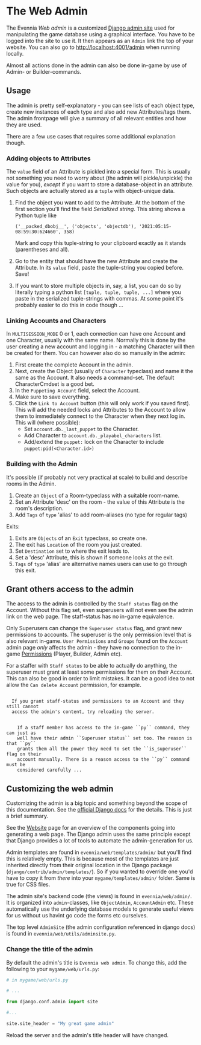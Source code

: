 # The Web Admin

The Evennia _Web admin_ is a customized [Django admin site](https://docs.djangoproject.com/en/3.2/ref/contrib/admin/)
used for manipulating the game database using a graphical interface. You
have to be logged into the site to use it. It then appears as an `Admin` link
the top of your website. You can also go to [http://localhost:4001/admin](http://localhost:4001/admin) when
running locally.

Almost all actions done in the admin can also be done in-game by use of Admin-
or Builder-commands.

## Usage

The admin is pretty self-explanatory - you can see lists of each object type,
create new instances of each type and also add new Attributes/tags them. The
admin frontpage will give a summary of all relevant entities and how they are
used.

There are a few use cases that requires some additional explanation though.

### Adding objects to Attributes

The `value` field of an Attribute is pickled into a special form. This is usually not
something you need to worry about (the admin will pickle/unpickle) the value
for you), _except_ if you want to store a database-object in an attribute. Such
objects are actually stored as a `tuple` with object-unique data.

1. Find the object you want to add to the Attribute. At the bottom of the first section
   you'll find the field _Serialized string_. This string shows a Python tuple like

       ('__packed_dbobj__', ('objects', 'objectdb'), '2021:05:15-08:59:30:624660', 358)
   
   Mark and copy this tuple-string to your clipboard exactly as it stands (parentheses and all).
2. Go to the entity that should have the new Attribute and create the Attribute. In its `value`
   field, paste the tuple-string you copied before. Save!
3. If you want to store multiple objects in, say, a list, you can do so by literally
   typing a python list `[tuple, tuple, tuple, ...]` where you paste in the serialized
   tuple-strings with commas. At some point it's probably easier to do this in code though ...

### Linking Accounts and Characters

In `MULTISESSION_MODE` 0 or 1, each connection can have one Account and one
Character, usually with the same name. Normally this is done by the user
creating a new account and logging in - a matching Character will then be
created for them. You can however also do so manually in the admin:

1. First create the complete Account in the admin.
2. Next, create the Object (usually of `Character` typeclass) and name it the same
   as the Account. It also needs a command-set. The default CharacterCmdset is a good bet.
3. In the `Puppeting Account` field, select the Account.
4. Make sure to save everything.
5. Click the `Link to Account` button (this will only work if you saved first). This will
   add the needed locks and Attributes to the Account to allow them to immediately
   connect to the Character when they next log in. This will (where possible):
   - Set `account.db._last_puppet` to the Character.
   - Add Character to `account.db._playabel_characters` list.
   - Add/extend the `puppet:` lock on the Character to include `puppet:pid(<Character.id>)`

### Building with the Admin

It's possible (if probably not very practical at scale) to build and describe
rooms in the Admin.

1. Create an `Object` of a Room-typeclass with a suitable room-name.
2. Set an Attribute 'desc' on the room - the value of this Attribute is the
   room's description.
3. Add `Tags` of `type` 'alias' to add room-aliases (no type for regular tags)

Exits:

1. Exits are `Objects` of an `Exit` typeclass, so create one.
2. The exit has `Location` of the room you just created.
3. Set `Destination` set to where the exit leads to.
4. Set a 'desc' Attribute, this is shown if someone looks at the exit.
5. `Tags` of `type` 'alias' are alternative names users can use to go through
   this exit.

## Grant others access to the admin

The access to the admin is controlled by the `Staff status` flag on the
Account.  Without this flag set, even superusers will not even see the admin
link on the web page. The staff-status has no in-game equivalence.


Only Superusers can change the `Superuser status` flag, and grant new
permissions to accounts. The superuser is the only permission level that is
also relevant in-game. `User Permissions` and `Groups` found on the `Account`
admin page _only_ affects the admin - they have no connection to the in-game
[Permissions](Permissions) (Player, Builder, Admin etc).

For a staffer with `Staff status` to be able to actually do anything, the
superuser must grant at least some permissions for them on their Account. This
can also be good in order to limit mistakes. It can be a good idea to not allow
the `Can delete Account` permission, for example.

```important::

  If you grant staff-status and permissions to an Account and they still cannot
  access the admin's content, try reloading the server.

```

```warning::

    If a staff member has access to the in-game ``py`` command, they can just as
    well have their admin ``Superuser status`` set too. The reason is that ``py``
    grants them all the power they need to set the ``is_superuser`` flag on their
    account manually. There is a reason access to the ``py`` command must be
    considered carefully ...

```

## Customizing the web admin

Customizing the admin is a big topic and something beyond the scope of this 
documentation. See the [official Django docs](https://docs.djangoproject.com/en/3.2/ref/contrib/admin/) for
the details. This is just a brief summary. 

See the [Website](./Website) page for an overview of the components going into 
generating a web page. The Django admin uses the same principle except that
Django provides a lot of tools to automate the admin-generation for us.

Admin templates are found in `evennia/web/templates/admin/` but you'll find
this is relatively empty. This is because most of the templates are just
inherited directly from their original location in the Django package
(`django/contrib/admin/templates/`). So if you wanted to override one you'd have 
to copy it from _there_ into your `mygame/templates/admin/` folder. Same is true
for CSS files.

The admin site's backend code (the views) is found in `evennia/web/admin/`. It
is organized into `admin`-classes, like `ObjectAdmin`, `AccountAdmin` etc.
These automatically use the underlying database models to generate useful views
for us without us havint go code the forms etc ourselves. 

The top level `AdminSite` (the admin configuration referenced in django docs)
is found in `evennia/web/utils/adminsite.py`.


### Change the title of the admin

By default the admin's title is `Evennia web admin`. To change this, add the 
following to your `mygame/web/urls.py`:

```python
# in mygame/web/urls.py

# ...

from django.conf.admin import site

#...

site.site_header = "My great game admin"


```

Reload the server and the admin's title header will have changed.
